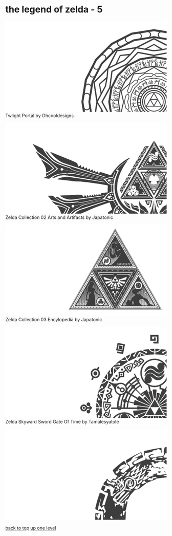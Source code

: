 # the legend of zelda - 5
[![Twlight Portal by Ohcooldesigns](https://raw.githubusercontent.com/buckmanc/wallpapers/main/terminal/grey%20on%20alpha/big/the%20legend%20of%20zelda/twlight_portal_by_ohcooldesigns.png "Twlight Portal by Ohcooldesigns")](https://raw.githubusercontent.com/buckmanc/wallpapers/main/terminal/grey%20on%20alpha/big/the%20legend%20of%20zelda/twlight_portal_by_ohcooldesigns.png)\
Twlight Portal by Ohcooldesigns

[![Zelda Collection 02 Arts and Artifacts by Japatonic](https://raw.githubusercontent.com/buckmanc/wallpapers/main/terminal/grey%20on%20alpha/big/the%20legend%20of%20zelda/zelda_collection_02_arts_and_artifacts_by_japatonic.png "Zelda Collection 02 Arts and Artifacts by Japatonic")](https://raw.githubusercontent.com/buckmanc/wallpapers/main/terminal/grey%20on%20alpha/big/the%20legend%20of%20zelda/zelda_collection_02_arts_and_artifacts_by_japatonic.png)\
Zelda Collection 02 Arts and Artifacts by Japatonic

[![Zelda Collection 03 Encylopedia by Japatonic](https://raw.githubusercontent.com/buckmanc/wallpapers/main/terminal/grey%20on%20alpha/big/the%20legend%20of%20zelda/zelda_collection_03_encylopedia_by_japatonic.png "Zelda Collection 03 Encylopedia by Japatonic")](https://raw.githubusercontent.com/buckmanc/wallpapers/main/terminal/grey%20on%20alpha/big/the%20legend%20of%20zelda/zelda_collection_03_encylopedia_by_japatonic.png)\
Zelda Collection 03 Encylopedia by Japatonic

[![Zelda Skyward Sword Gate Of Time by Tamalesyatole](https://raw.githubusercontent.com/buckmanc/wallpapers/main/terminal/grey%20on%20alpha/big/the%20legend%20of%20zelda/zelda_skyward_sword_gate_of_time_by_tamalesyatole.png "Zelda Skyward Sword Gate Of Time by Tamalesyatole")](https://raw.githubusercontent.com/buckmanc/wallpapers/main/terminal/grey%20on%20alpha/big/the%20legend%20of%20zelda/zelda_skyward_sword_gate_of_time_by_tamalesyatole.png)\
Zelda Skyward Sword Gate Of Time by Tamalesyatole

[![zelda_totk_ouroboros.png](https://raw.githubusercontent.com/buckmanc/wallpapers/main/terminal/grey%20on%20alpha/big/the%20legend%20of%20zelda/zelda_totk_ouroboros.png "zelda_totk_ouroboros.png")](https://raw.githubusercontent.com/buckmanc/wallpapers/main/terminal/grey%20on%20alpha/big/the%20legend%20of%20zelda/zelda_totk_ouroboros.png)



[back to top](#)
[up one level](/terminal/grey%20on%20alpha/big/README.MD)
